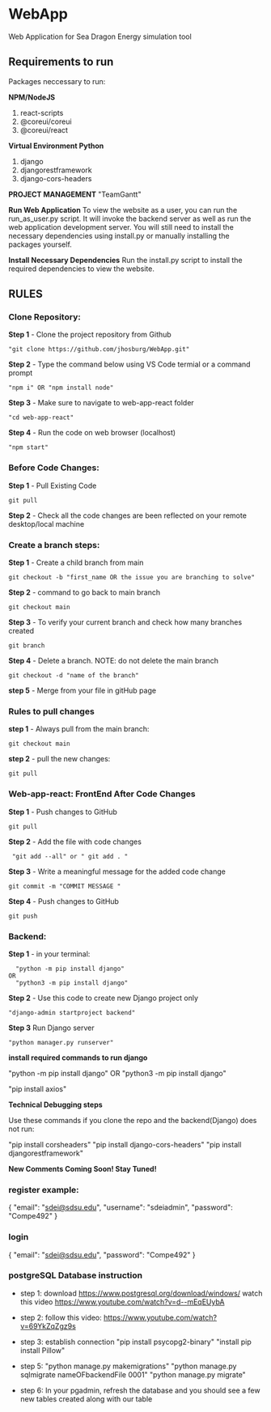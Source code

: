 # WebApp
Web Application for Sea Dragon Energy simulation tool

 ## Requirements to run
Packages neccessary to run:

**NPM/NodeJS**
  1. react-scripts
  2. @coreui/coreui
  3. @coreui/react

**Virtual Environment Python**
  1. django
  2. djangorestframework
  3. django-cors-headers


**PROJECT MANAGEMENT**
"TeamGantt"

**Run Web Application**
    To view the website as a user, you can run the run_as_user.py script. It will 
    invoke the backend server as well as run the web application development server.
    You will still need to install the necessary dependencies using install.py or manually 
    installing the packages yourself.

**Install Necessary Dependencies**
    Run the install.py script to install the required dependencies to view the website.

## RULES

### Clone Repository:
    
**Step 1** - Clone the project repository from Github

    "git clone https://github.com/jhosburg/WebApp.git"

**Step 2** - Type the command below using VS Code termial or a command prompt 

    "npm i" OR "npm install node"

**Step 3** - Make sure to navigate to web-app-react folder

    "cd web-app-react"

**Step 4** - Run the code on web browser (localhost)

    "npm start"



 ### Before Code Changes:

**Step 1** - Pull Existing Code

    git pull

**Step 2** - Check all the code changes are been reflected on your remote desktop/local machine



### Create a branch steps:

**Step 1** - Create a child branch from main 

    git checkout -b "first_name OR the issue you are branching to solve"

**Step 2** - command to go back to main branch

    git checkout main
    
**Step 3** - To verify your current branch and check how many branches created

    git branch

**Step 4** - Delete a branch. NOTE: do not delete the main branch 

    git checkout -d "name of the branch" 

**step 5** - Merge from your file in gitHub page



### Rules to pull changes

**step 1** - Always pull from the main branch:

    git checkout main

**step 2** - pull the new changes:

    git pull



### Web-app-react: FrontEnd After Code Changes
    
**Step 1** - Push changes to GitHub

    git pull

**Step 2** - Add the file with code changes

     "git add --all" or " git add . "

**Step 3** - Write a meaningful message for the added code change
    
    git commit -m "COMMIT MESSAGE "


**Step 4** - Push changes to GitHub

    git push




### Backend:


**Step 1** - in your terminal: 

      "python -m pip install django"
    OR
      "python3 -m pip install django"


**Step 2** - Use this code to create new Django project only
    
    "django-admin startproject backend"


**Step 3** Run Django server 

    "python manager.py runserver"


**install required commands to run django**


"python -m pip install django"
OR
"python3 -m pip install django"

"pip install axios"


**Technical Debugging steps**

Use these commands if you clone the repo and the backend(Django) does not run:

"pip install corsheaders"
"pip install django-cors-headers"
"pip install djangorestframework" 


**New Comments Coming Soon! Stay Tuned!**



### register example:

{
  "email": "sdei@sdsu.edu",
   "username": "sdeiadmin",
   "password": "Compe492"
}


### login
  
 {
   "email": "sdei@sdsu.edu",
   "password": "Compe492"
 }


  ### postgreSQL Database instruction

 - step 1: download https://www.postgresql.org/download/windows/
           watch this video  https://www.youtube.com/watch?v=d--mEqEUybA

 - step 2: follow this video: https://www.youtube.com/watch?v=69YkZqZgz9s

 - step 3: establish connection
        "pip install psycopg2-binary"
        "install pip install Pillow"
- step 5:
        "python manage.py makemigrations"
        "python manage.py sqlmigrate nameOFbackendFile 0001"
        "python manage.py migrate"

- step 6:  In your pgadmin, refresh the database and you should see a few new tables created along with our table